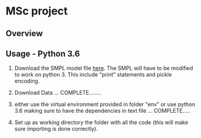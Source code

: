 # MSc project



## Overview




## Usage - Python 3.6

1. Download the SMPL model file [here](http://smpl.is.tue.mpg.de/downloads).
The SMPL will have to be modified to work on python 3.
This include "print" statements and pickle encoding.

2. Download Data ... COMPLETE........

3. either use the virtual environment provided in folder "env" or use python 3.6 making sure to have the dependencies in text file ... COMPLETE.....

4. Set up as working directory the folder with all the code (this will make sure importing is done correctly).
